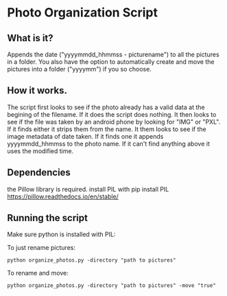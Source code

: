 # Photo Organization Script
## What is it?
Appends the date ("yyyymmdd_hhmmss - picturename") to all the pictures in a folder.
You also have the option to automatically create and move the pictures into a folder ("yyyymm") if you so choose.

## How it works.
The script first looks to see if the photo already has a valid data at the begining of the filename. If it does the script does nothing.
It then looks to see if the file was taken by an android phone by looking for "IMG" or "PXL". If it finds either it strips them from the name.
It them looks to see if the image metadata of date taken. If it finds one it appends yyyymmdd_hhmmss to the photo name.
If it can't find anything above it uses the modified time.

## Dependencies
the Pillow library is required.
install PIL with pip install PIL
https://pillow.readthedocs.io/en/stable/

## Running the script
Make sure python is installed with PIL:

To just rename pictures:

    python organize_photos.py -directory "path to pictures"
To rename and move:

    python organize_photos.py -directory "path to pictures" -move "true"

